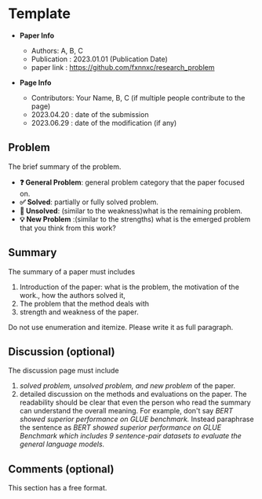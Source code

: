 # Template <Paper Name>

* **Paper Info** 
    * Authors: A, B, C  
    * Publication : 2023.01.01 (Publication Date)
    * paper link : https://github.com/fxnnxc/research_problem

* **Page Info** 
    * Contributors: Your Name, B, C (if multiple people contribute to the page) 
    * 2023.04.20 : date of the submission  
    * 2023.06.29 : date of the modification (if any)  

## Problem 

The brief summary of the problem. 

* **❓ General Problem**: general problem category that the paper focused on. 
* **✅ Solved**: partially or fully solved problem. 
* **🤔 Unsolved**:  (similar to the weakness)what is the remaining problem.
* **💡 New Problem** :(similar to the strengths) what is the emerged problem that you think from this work? 

## Summary 


The summary of a paper must includes 
1. Introduction of the paper: what is the problem, the motivation of the work., how the authors solved it, 
2. The problem that the method deals with   
3. strength and weakness of the paper. 

Do not use enumeration and itemize. Please write it as full paragraph. 


## Discussion (optional)


The discussion page must include 
1. *solved problem, unsolved problem, and new problem* of the paper.  
2. detailed discussion on the methods and evaluations on the paper. The readability should be clear that even the person who read the summary can understand the overall meaning. For example, don't say *BERT showed superior performance on GLUE benchmark.* Instead paraphrase the sentence as *BERT showed superior performance on GLUE Benchmark which includes 9 sentence-pair datasets to evaluate the general language models.* 


## Comments (optional)

This section has a free format.